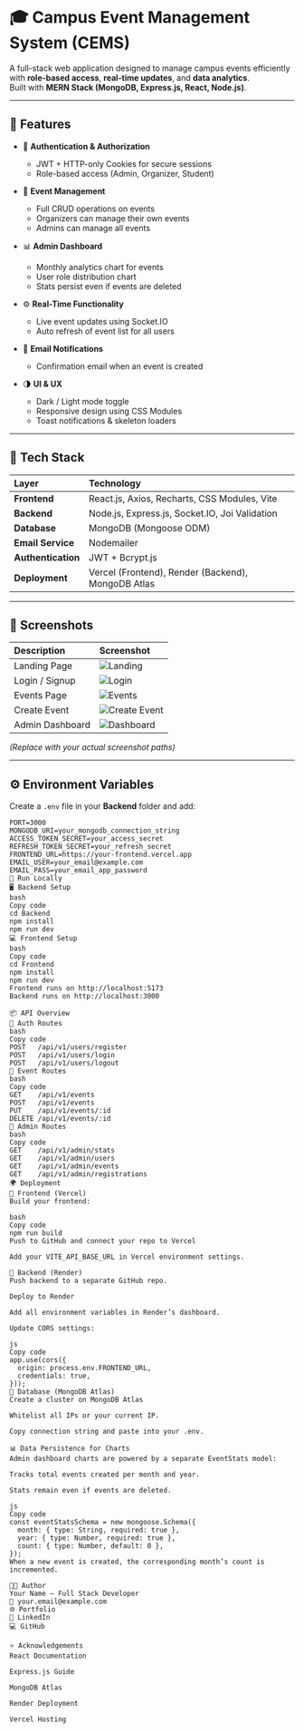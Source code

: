 # 🎓 Campus Event Management System (CEMS)

A full-stack web application designed to manage campus events efficiently with **role-based access**, **real-time updates**, and **data analytics**.  
Built with **MERN Stack (MongoDB, Express.js, React, Node.js)**.

---

## 🚀 Features

- 🔐 **Authentication & Authorization**
  - JWT + HTTP-only Cookies for secure sessions
  - Role-based access (Admin, Organizer, Student)

- 🧩 **Event Management**
  - Full CRUD operations on events
  - Organizers can manage their own events
  - Admins can manage all events

- 📊 **Admin Dashboard**
  - Monthly analytics chart for events
  - User role distribution chart
  - Stats persist even if events are deleted

- ⚙️ **Real-Time Functionality**
  - Live event updates using Socket.IO
  - Auto refresh of event list for all users

- 🧾 **Email Notifications**
  - Confirmation email when an event is created

- 🌗 **UI & UX**
  - Dark / Light mode toggle
  - Responsive design using CSS Modules
  - Toast notifications & skeleton loaders

---

## 🧰 Tech Stack

| Layer | Technology |
|:--|:--|
| **Frontend** | React.js, Axios, Recharts, CSS Modules, Vite |
| **Backend** | Node.js, Express.js, Socket.IO, Joi Validation |
| **Database** | MongoDB (Mongoose ODM) |
| **Email Service** | Nodemailer |
| **Authentication** | JWT + Bcrypt.js |
| **Deployment** | Vercel (Frontend), Render (Backend), MongoDB Atlas |

---

## 📸 Screenshots

| Description | Screenshot |
|:--|:--|
| Landing Page | ![Landing](screenshots/landing.png) |
| Login / Signup | ![Login](screenshots/login.png) |
| Events Page | ![Events](screenshots/events.png) |
| Create Event | ![Create Event](screenshots/create.png) |
| Admin Dashboard | ![Dashboard](screenshots/dashboard.png) |

*(Replace with your actual screenshot paths)*

---

## ⚙️ Environment Variables

Create a `.env` file in your **Backend** folder and add:

```env
PORT=3000
MONGODB_URI=your_mongodb_connection_string
ACCESS_TOKEN_SECRET=your_access_secret
REFRESH_TOKEN_SECRET=your_refresh_secret
FRONTEND_URL=https://your-frontend.vercel.app
EMAIL_USER=your_email@example.com
EMAIL_PASS=your_email_app_password
🧪 Run Locally
🖥 Backend Setup
bash
Copy code
cd Backend
npm install
npm run dev
💻 Frontend Setup
bash
Copy code
cd Frontend
npm install
npm run dev
Frontend runs on http://localhost:5173
Backend runs on http://localhost:3000

📦 API Overview
🔑 Auth Routes
bash
Copy code
POST   /api/v1/users/register
POST   /api/v1/users/login
POST   /api/v1/users/logout
📅 Event Routes
bash
Copy code
GET    /api/v1/events
POST   /api/v1/events
PUT    /api/v1/events/:id
DELETE /api/v1/events/:id
🧠 Admin Routes
bash
Copy code
GET    /api/v1/admin/stats
GET    /api/v1/admin/users
GET    /api/v1/admin/events
GET    /api/v1/admin/registrations
🌍 Deployment
🔹 Frontend (Vercel)
Build your frontend:

bash
Copy code
npm run build
Push to GitHub and connect your repo to Vercel

Add your VITE_API_BASE_URL in Vercel environment settings.

🔹 Backend (Render)
Push backend to a separate GitHub repo.

Deploy to Render

Add all environment variables in Render’s dashboard.

Update CORS settings:

js
Copy code
app.use(cors({
  origin: process.env.FRONTEND_URL,
  credentials: true,
}));
🔹 Database (MongoDB Atlas)
Create a cluster on MongoDB Atlas

Whitelist all IPs or your current IP.

Copy connection string and paste into your .env.

📊 Data Persistence for Charts
Admin dashboard charts are powered by a separate EventStats model:

Tracks total events created per month and year.

Stats remain even if events are deleted.

js
Copy code
const eventStatsSchema = new mongoose.Schema({
  month: { type: String, required: true },
  year: { type: Number, required: true },
  count: { type: Number, default: 0 },
});
When a new event is created, the corresponding month’s count is incremented.

🧑‍💻 Author
Your Name — Full Stack Developer
📧 your.email@example.com
🌐 Portfolio
🔗 LinkedIn
💻 GitHub

⭐ Acknowledgements
React Documentation

Express.js Guide

MongoDB Atlas

Render Deployment

Vercel Hosting